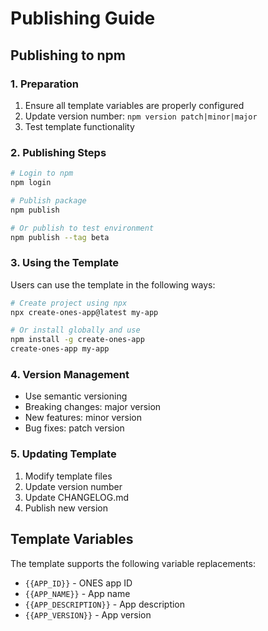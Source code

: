 # Publishing Guide

## Publishing to npm

### 1. Preparation

1. Ensure all template variables are properly configured
2. Update version number: `npm version patch|minor|major`
3. Test template functionality

### 2. Publishing Steps

```bash
# Login to npm
npm login

# Publish package
npm publish

# Or publish to test environment
npm publish --tag beta
```

### 3. Using the Template

Users can use the template in the following ways:

```bash
# Create project using npx
npx create-ones-app@latest my-app

# Or install globally and use
npm install -g create-ones-app
create-ones-app my-app
```

### 4. Version Management

- Use semantic versioning
- Breaking changes: major version
- New features: minor version  
- Bug fixes: patch version

### 5. Updating Template

1. Modify template files
2. Update version number
3. Update CHANGELOG.md
4. Publish new version

## Template Variables

The template supports the following variable replacements:

- `{{APP_ID}}` - ONES app ID
- `{{APP_NAME}}` - App name
- `{{APP_DESCRIPTION}}` - App description
- `{{APP_VERSION}}` - App version
